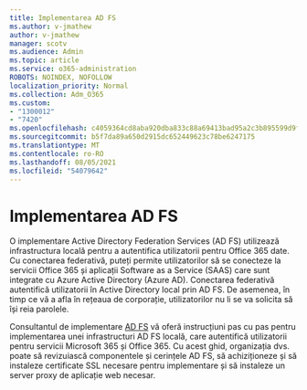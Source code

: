```yaml
---
title: Implementarea AD FS
ms.author: v-jmathew
author: v-jmathew
manager: scotv
ms.audience: Admin
ms.topic: article
ms.service: o365-administration
ROBOTS: NOINDEX, NOFOLLOW
localization_priority: Normal
ms.collection: Adm_O365
ms.custom:
- "1300012"
- "7420"
ms.openlocfilehash: c4059364cd8aba920dba833c88a69413bad95a2c3b895599d9f6895b50ff73d5
ms.sourcegitcommit: b5f7da89a650d2915dc652449623c78be6247175
ms.translationtype: MT
ms.contentlocale: ro-RO
ms.lasthandoff: 08/05/2021
ms.locfileid: "54079642"
---
```

# <a name="deploy-ad-fs"></a>Implementarea AD FS

O implementare Active Directory Federation Services (AD FS) utilizează infrastructura locală pentru a autentifica utilizatorii pentru Office 365 date. Cu conectarea federativă, puteți permite utilizatorilor să se conecteze la servicii Office 365 și aplicații Software as a Service (SAAS) care sunt integrate cu Azure Active Directory (Azure AD). Conectarea federativă autentifică utilizatorii în Active Directory local prin AD FS. De asemenea, în timp ce vă a afla în rețeaua de corporație, utilizatorilor nu li se va solicita să își reia parolele.

Consultantul de implementare [AD FS](https://go.microsoft.com/fwlink/?linkid=2071178) vă oferă instrucțiuni pas cu pas pentru implementarea unei infrastructuri AD FS locală, care autentifică utilizatorii pentru servicii Microsoft 365 și Office 365. Cu acest ghid, organizația dvs. poate să revizuiască componentele și cerințele AD FS, să achiziționeze și să instaleze certificate SSL necesare pentru implementare și să instaleze un server proxy de aplicație web necesar.
